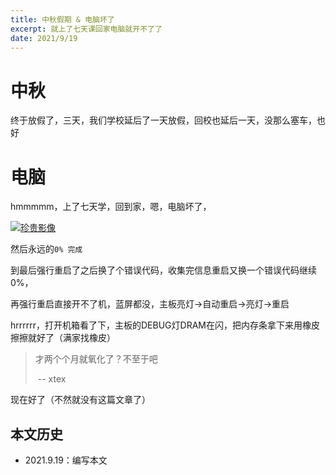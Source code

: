 ```yaml
---
title: 中秋假期 & 电脑坏了
excerpt: 就上了七天课回家电脑就开不了了
date: 2021/9/19
---
```


# 中秋

终于放假了，三天，我们学校延后了一天放假，回校也延后一天，没那么塞车，也好

# 电脑

hmmmmm，上了七天学，回到家，嗯，电脑坏了，

[![珍贵影像](https://z3.ax1x.com/2021/09/19/43j9ud.jpg)](https://imgtu.com/i/43j9ud)

然后永远的`0% 完成`

到最后强行重启了之后换了个错误代码，收集完信息重启又换一个错误代码继续0%，

再强行重启直接开不了机，蓝屏都没，主板亮灯->自动重启->亮灯->重启

hrrrrrr，打开机箱看了下，主板的DEBUG灯DRAM在闪，把内存条拿下来用橡皮擦擦就好了（满家找橡皮）

> 才两个个月就氧化了？不至于吧
>
> ​																		-- xtex

现在好了（不然就没有这篇文章了）

## 本文历史

- 2021.9.19：编写本文

